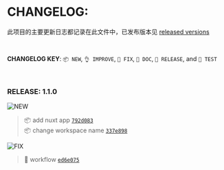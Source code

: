 # CHANGELOG:

此项目的主要更新日志都记录在此文件中，已发布版本见 [released versions](https://github.com/zlxiao97/realworld-example-apps/releases)

<br>

**CHANGELOG KEY**: `📦 NEW`, `👌 IMPROVE`, `🐛 FIX`, `📖 DOC`, `🚀 RELEASE`, and `🤖️ TEST`

<br>

### RELEASE: 1.1.0

![NEW](https://img.shields.io/badge/-NEW-gray.svg?colorB=3778FF)

> 📦 add nuxt app [`792d083`](https://github.com/zlxiao97/realworld-example-apps/commit/792d08379c82c1982a81e3b9e7170c24a296f0b9) <br>
> 📦 change workspace name [`337e898`](https://github.com/zlxiao97/realworld-example-apps/commit/337e8988d5e6efe2dda270da54be6facabb64be3) <br>

![FIX](https://img.shields.io/badge/-FIX-gray.svg?colorB=E28700)

> 🐛 workflow [`ed6e075`](https://github.com/zlxiao97/realworld-example-apps/commit/ed6e075c234d6f44a96f77183fb82e61e5dced50) <br>

<br>
